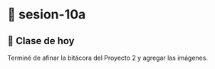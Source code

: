 # 🌷 sesion-10a

## 🔮 Clase de hoy

Terminé de afinar la bitácora del Proyecto 2 y agregar las imágenes.
